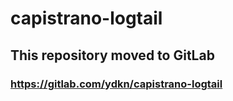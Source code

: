 # capistrano-logtail

## This repository moved to GitLab
### https://gitlab.com/ydkn/capistrano-logtail
